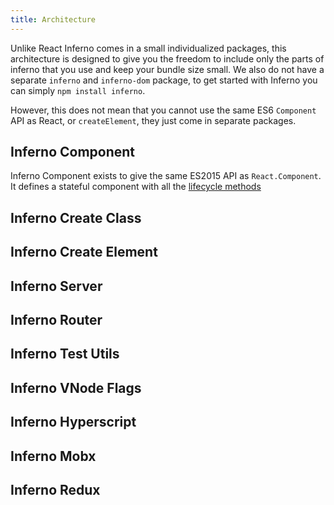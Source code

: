 ```yaml
---
title: Architecture
---
```


Unlike React Inferno comes in a small individualized packages, this architecture is designed to give you the freedom to include only the parts of inferno that you use and keep your bundle size small. We also do not have a separate `inferno` and `inferno-dom` package, to get started with Inferno you can simply `npm install inferno`. 

However, this does not mean that you cannot use the same ES6 `Component` API as React, or `createElement`, they just come in separate packages.


## Inferno Component 

Inferno Component exists to give the same ES2015 API as `React.Component`. It defines a stateful component with all the [lifecycle methods](/guides/lifecycle)

## Inferno Create Class

## Inferno Create Element

## Inferno Server

## Inferno Router

## Inferno Test Utils

## Inferno VNode Flags

## Inferno Hyperscript

## Inferno Mobx

## Inferno Redux
